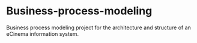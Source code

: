 # Business-process-modeling
Business process modeling project for the architecture and structure of an eCinema information system.
